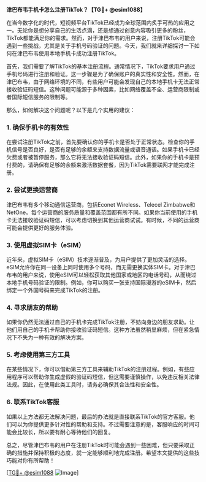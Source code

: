 **津巴布韦手机卡怎么注册TikTok？【TG💪+ @esim1088】**

在当今数字化的时代，短视频平台TikTok已经成为全球范围内炙手可热的应用之一。无论你是想分享自己的生活点滴，还是想通过创意内容吸引更多的粉丝，TikTok都能满足你的需求。然而，对于津巴布韦的用户来说，注册TikTok可能会遇到一些挑战，尤其是关于手机号码验证的问题。今天，我们就来详细探讨一下如何在津巴布韦使用本地手机卡成功注册TikTok。

首先，我们需要了解TikTok的基本注册流程。通常情况下，TikTok要求用户通过手机号码进行注册和验证。这一步骤是为了确保账户的真实性和安全性。然而，在津巴布韦，由于网络环境的不同，有些用户可能会发现自己的本地手机卡无法正常接收验证码短信。这种问题可能源于多种因素，比如网络覆盖不全、运营商限制或者国际短信服务的限制等。

那么，如何解决这个问题呢？以下是几个实用的建议：

### 1. 确保手机卡的有效性

在尝试注册TikTok之前，首先要确认你的手机卡是否处于正常状态。检查你的手机信号是否良好，是否有足够的余额来支持数据流量或语音通话。如果手机卡已经欠费或者被暂停服务，那么它将无法接收验证码短信。此外，如果你的手机卡是预付费的，请确保有足够的余额来激活数据套餐，因为TikTok需要联网才能完成注册。

### 2. 尝试更换运营商

津巴布韦有多个移动通信运营商，包括Econet Wireless、Telecel Zimbabwe和NetOne。每个运营商的服务质量和覆盖范围都有所不同。如果你当前使用的手机卡无法接收验证码短信，可以考虑切换到其他运营商试试。有时候，不同的运营商可能会提供更好的服务体验。

### 3. 使用虚拟SIM卡（eSIM）

近年来，虚拟SIM卡（eSIM）技术逐渐普及，为用户提供了更加灵活的选择。eSIM允许你在同一设备上同时使用多个号码，而无需更换实体SIM卡。对于津巴布韦的用户来说，使用eSIM可以轻松获取其他国家或地区的电话号码，从而绕过本地手机号码验证的限制。例如，你可以购买一张支持国际漫游的eSIM卡，然后绑定一个外国号码来完成TikTok的注册。

### 4. 寻求朋友的帮助

如果你仍然无法通过自己的手机卡完成TikTok注册，不妨向身边的朋友求助。让他们用自己的手机卡帮助你接收验证码短信。这种方法虽然稍显麻烦，但在紧急情况下不失为一种有效的解决方案。

### 5. 考虑使用第三方工具

在某些情况下，你可以借助第三方工具来辅助TikTok的注册过程。例如，有些应用程序可以帮助你生成虚假的验证码短信，但这需要谨慎操作，以免违反相关法律法规。因此，在使用此类工具时，请务必确保其合法性和安全性。

### 6. 联系TikTok客服

如果以上方法都无法解决问题，最后的办法就是直接联系TikTok的官方客服。他们可以为你提供更多针对性的帮助和支持。不过需要注意的是，客服响应的时间可能会比较长，所以要有耐心等待他们的回复。

总之，尽管津巴布韦的用户在注册TikTok时可能会遇到一些困难，但只要采取正确的措施并保持积极的态度，就一定能够顺利地完成注册。希望本文提供的这些技巧能对你有所帮助！

[[TG💪+ @esim1088](https://t.me/s/esim1088) ![Image](https://i.postimg.cc/4NQfJmqS/Snipaste-2025-05-13-00-14-12.png)]